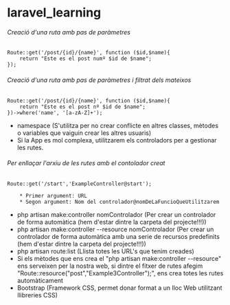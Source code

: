 # laravel_learning

###### Creació d'una ruta amb pas de paràmetres
~~~
Route::get('/post/{id}/{name}', function ($id,$name){
    return "Este es el post numº $id de $name";
});
~~~
###### Creació d'una ruta amb pas de paràmetres i filtrat dels mateixos
~~~
Route::get('/post/{id}/{name}', function ($id,$name){
    return "Este es el post nº $id de $name";
})->where('name', '[a-zA-Z]+');
~~~
* namespace (S'utilitza per no crear conflicte en altres classes, mètodes o variables que vaiguin crear les altres usuaris)
* Si la App es mol complexa, utilitzarem els controladors per a gestionar les rutes.
###### Per enllaçar l'arxiu de les rutes amb el contolador creat
~~~
Route::get('/start','ExampleController@start');

    * Primer argument: URL
    * Segon argument: Nom del controlador@nomDeLaFuncioQueUtilitzarem
~~~
* php artisan make:controller nomControlador (Per crear un controlador de forma automàtica (hem d'estar dintre la carpeta del projecte!!!))
* php artisan make:controller --resource nomControlador (Per crear un controlador de forma automàtica amb una serie de recursos predefinits (hem d'estar dintre la carpeta del projecte!!!))
* php artisan route:list (Llista totes les URL's que tenim creades)
* Si els mètodes que ens crea el "php artisan make:controller --resource" ens serveixen per la nostra web, si dintre el fitxer de rutes afegim "Route::resource("post","Example3Controller");", ens crea totes les rutes automàticament
* Bootstrap (Framework CSS, permet donar format a un lloc Web utilitzant llibreries CSS)
